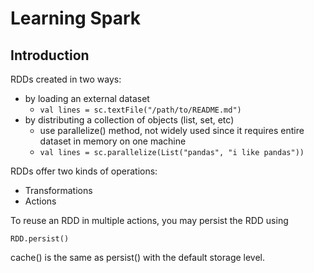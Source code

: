 # Learning Spark

## Introduction

RDDs created in two ways:
- by loading an external dataset
  - ```val lines = sc.textFile("/path/to/README.md") ```
- by distributing a collection of objects (list, set, etc)
  - use parallelize() method, not widely used since it requires entire dataset in memory on one machine
  - ```val lines = sc.parallelize(List("pandas", "i like pandas")) ```

RDDs offer two kinds of operations:
- Transformations
- Actions

To reuse an RDD in multiple actions, you may persist the RDD using 
```
RDD.persist()
```

cache() is the same as persist() with the default storage level.

